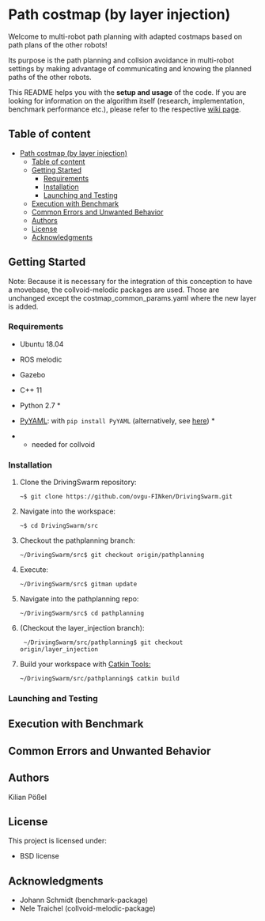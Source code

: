 # Path costmap (by layer injection)
Welcome to multi-robot path planning with adapted costmaps based on path plans of the other robots! 

Its purpose is the path planning and collsion avoidance in multi-robot settings by making advantage of communicating and knowing the planned paths of the other robots.

This README helps you with the **setup and usage** of the code. If you are looking for information on the algorithm itself (research, implementation, benchmark performance etc.), please refer to the respective [wiki page](https://github.com/ovgu-FINken/multi_robot_path_planning/wiki/Implemented-Algorithms:-Collvoid).

## Table of content
- [Path costmap (by layer injection)](#path-costmap-by-layer-injection)
  - [Table of content](#table-of-content)
  - [Getting Started](#getting-started)
    - [Requirements](#requirements)
    - [Installation](#installation)
    - [Launching and Testing](#launching-and-testing)
  - [Execution with Benchmark](#execution-with-benchmark)
  - [Common Errors and Unwanted Behavior](#common-errors-and-unwanted-behavior)
  - [Authors](#authors)
  - [License](#license)
  - [Acknowledgments](#acknowledgments)
  
## Getting Started  

Note: Because it is necessary for the integration of this conception to have a movebase, the collvoid-melodic packages are used. Those are unchanged except the costmap_common_params.yaml where the new layer is added.

### Requirements
- Ubuntu 18.04
- ROS melodic
- Gazebo
- C++ 11

- Python 2.7 *
- [PyYAML](https://pypi.org/project/PyYAML/): with `pip install PyYAML` (alternatively, see [here](https://pyyaml.org/wiki/PyYAML)) *

* - needed for collvoid

### Installation

 1. Clone the DrivingSwarm repository: 
      ```
      ~$ git clone https://github.com/ovgu-FINken/DrivingSwarm.git
      ```

  2. Navigate into the workspace: 
      ```
      ~$ cd DrivingSwarm/src
      ```

  3. Checkout the pathplanning branch:
      ```
      ~/DrivingSwarm/src$ git checkout origin/pathplanning 
      ```

  4. Execute:
      ```
      ~/DrivingSwarm/src$ gitman update
      ```

  5. Navigate into the pathplanning repo: 
      ```
      ~/DrivingSwarm/src$ cd pathplanning
      ```

  6. (Checkout the layer_injection branch): 
      ```
       ~/DrivingSwarm/src/pathplanning$ git checkout origin/layer_injection
      ```

  7. Build your workspace with [Catkin Tools: ](https://catkin-tools.readthedocs.io/en/latest/verbs/catkin_build.html)
      ```
      ~/DrivingSwarm/src/pathplanning$ catkin build
      ```

### Launching and Testing

## Execution with Benchmark

## Common Errors and Unwanted Behavior
  
## Authors
Kilian Pößel


## License
This project is licensed under:
- BSD license 

## Acknowledgments
- Johann Schmidt (benchmark-package)
- Nele Traichel (collvoid-melodic-package)
